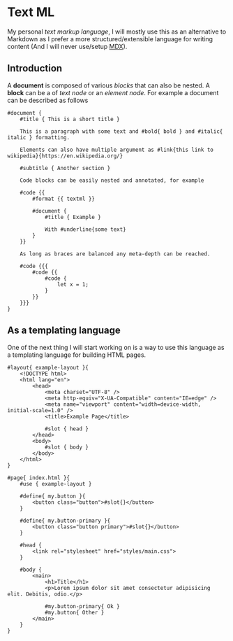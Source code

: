 # Text ML

My personal _text markup language_, I will mostly use this as an alternative to Markdown as I prefer a more structured/extensible language for writing content (And I will never use/setup [MDX](https://mdxjs.com/)).

## Introduction

A **document** is composed of various _blocks_ that can also be nested. A **block** can be a of _text node_ or an _element node_. For example a document can be described as follows

```
#document {
    #title { This is a short title }

    This is a paragraph with some text and #bold{ bold } and #italic{ italic } formatting.

    Elements can also have multiple argument as #link{this link to wikipedia}{https://en.wikipedia.org/}

    #subtitle { Another section }

    Code blocks can be easily nested and annotated, for example

    #code {{
        #format {{ textml }}

        #document {
            #title { Example }

            With #underline{some text}
        }
    }}

    As long as braces are balanced any meta-depth can be reached.

    #code {{{
        #code {{
            #code {
                let x = 1;
            }
        }}
    }}}
}
```

## As a templating language

One of the next thing I will start working on is a way to use this language as a templating language for building HTML pages.

```
#layout{ example-layout }{
    <!DOCTYPE html>
    <html lang="en">
        <head>
            <meta charset="UTF-8" />
            <meta http-equiv="X-UA-Compatible" content="IE=edge" />
            <meta name="viewport" content="width=device-width, initial-scale=1.0" />
            <title>Example Page</title>

            #slot { head }
        </head>
        <body>
            #slot { body }
        </body>
    </html>
}

#page{ index.html }{
    #use { example-layout }

    #define{ my.button }{
        <button class="button">#slot{}</button>
    }

    #define{ my.button-primary }{
        <button class="button primary">#slot{}</button>
    }

    #head {
        <link rel="stylesheet" href="styles/main.css">
    }

    #body {
        <main>
            <h1>Title</h1>
            <p>Lorem ipsum dolor sit amet consectetur adipisicing elit. Debitis, odio.</p>

            #my.button-primary{ Ok }
            #my.button{ Other }
        </main>
    }
}
```
